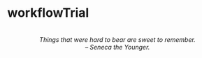 # workflowTrial
<!-- QUOTE:START -->
<p align="center"><br><i>Things that were hard to bear are sweet to remember.</i><br><i>– Seneca the Younger.</i><br></p>
<!-- QUOTE:END -->

